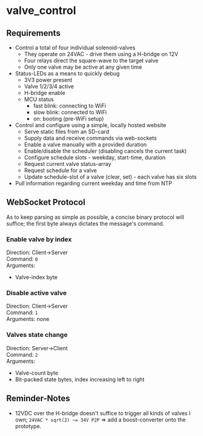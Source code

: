 # valve_control

## Requirements

- Control a total of four individual solenoid-valves
  - They operate on 24VAC - drive them using a H-bridge on 12V
  - Four relays direct the square-wave to the target valve
  - Only one valve may be active at any given time
- Status-LEDs as a means to quickly debug
  - 3V3 power present
  - Valve 1/2/3/4 active
  - H-bridge enable
  - MCU status
    - fast blink: connecting to WiFi
    - slow blink: connected to WiFi
    - on: booting (pre-WiFi setup)
- Control and configure using a simple, locally hosted website
  - Serve static files from an SD-card
  - Supply data and receive commands via web-sockets
  - Enable a valve manually with a provided duration
  - Enable/disable the scheduler (disabling cancels the current task)
  - Configure schedule slots - weekday, start-time, duration
  - Request current valve status-array
  - Request schedule for a valve
  - Update schedule-slot of a valve (clear, set) - each valve has six slots
- Pull information regarding current weekday and time from NTP

## WebSocket Protocol

As to keep parsing as simple as possible, a concise binary protocol will suffice; the first byte always dictates the message's command.

### Enable valve by index

Direction: Client->Server\
Command: `0`\
Arguments:
  - Valve-index byte

### Disable active valve

Direction: Client->Server\
Command: `1`\
Arguments: none

### Valves state change

Direction: Server->Client\
Command: `2`\
Arguments:
  - Valve-count byte
  - Bit-packed state bytes, index increasing left to right

## Reminder-Notes

- 12VDC over the H-bridge doesn't suffice to trigger all kinds of valves I own; `24VAC * sqrt(2) ~= 34V P2P` => add a boost-converter onto the prototype.